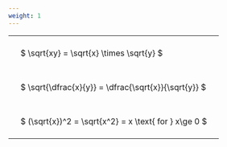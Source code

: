 ```yaml
---
weight: 1
---
```


<style type="text/css">
#T_c6f50 th.col_heading {
  text-align: left;
  font-size: 1em;
}
#T_c6f50 td {
  text-align: left;
  font-size: 1em;
  padding: 1.5em;
}
</style>
<table id="T_c6f50">
  <thead>
  </thead>
  <tbody>
    <tr>
      <td id="T_c6f50_row0_col0" class="data row0 col0" >$ \sqrt{xy} = \sqrt{x} \times \sqrt{y} $</td>
    </tr>
    <tr>
      <td id="T_c6f50_row1_col0" class="data row1 col0" >$ \sqrt{\dfrac{x}{y}} = \dfrac{\sqrt{x}}{\sqrt{y}} $</td>
    </tr>
    <tr>
      <td id="T_c6f50_row2_col0" class="data row2 col0" >$ (\sqrt{x})^2 = \sqrt{x^2} = x \text{ for } x\ge 0 $</td>
    </tr>
  </tbody>
</table>
